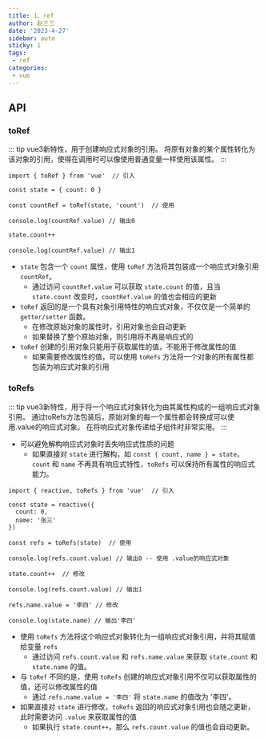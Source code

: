 ```yaml
---
title: 1、ref
author: 赵三三
date: '2023-4-27'
sidebar: auto
sticky: 1
tags:
 - ref
categories:
 - vue
---
```


## API
### toRef
::: tip
vue3新特性，用于创建响应式对象的引用。
将原有对象的某个属性转化为该对象的引用，使得在调用时可以像使用普通变量一样使用该属性。
:::

```
import { toRef } from 'vue'  // 引入

const state = { count: 0 }

const countRef = toRef(state, 'count')  // 使用

console.log(countRef.value) // 输出0

state.count++

console.log(countRef.value) // 输出1
```
- `state` 包含一个 `count` 属性，使用 `toRef` 方法将其包装成一个响应式对象引用 `countRef`。
   - 通过访问 `countRef.value` 可以获取 `state.count` 的值，且当 `state.count` 改变时，`countRef.value` 的值也会相应的更新
- `toRef` 返回的是一个具有对象引用特性的响应式对象，不仅仅是一个简单的 `getter/setter` 函数。
   - 在修改原始对象的属性时，引用对象也会自动更新
   - 如果替换了整个原始对象，则引用将不再是响应式的
- `toRef` 创建的引用对象只能用于获取属性的值，不能用于修改属性的值
   - 如果需要修改属性的值，可以使用 `toRefs` 方法将一个对象的所有属性都包装为响应式对象的引用

### toRefs
::: tip
vue3新特性，用于将一个响应式对象转化为由其属性构成的一组响应式对象引用。
通过toRefs方法包装后，原始对象的每一个属性都会转换成可以使用.value的响应式对象。
在将响应式对象传递给子组件时非常实用。
:::
- 可以避免解构响应式对象时丢失响应式性质的问题
   - 如果直接对 `state` 进行解构，如 `const { count, name } = state`，`count` 和 `name` 不再具有响应式特性，`toRefs` 可以保持所有属性的响应式能力。
```
import { reactive, toRefs } from 'vue'  // 引入

const state = reactive({
  count: 0,
  name: '张三'
})

const refs = toRefs(state)  // 使用

console.log(refs.count.value) // 输出0 -- 使用 .value的响应式对象

state.count++  // 修改

console.log(refs.count.value) // 输出1

refs.name.value = '李四' // 修改

console.log(state.name) // 输出'李四'
```
- 使用 `toRefs` 方法将这个响应式对象转化为一组响应式对象引用，并将其赋值给变量 `refs`
   - 通过访问 `refs.count.value` 和 `refs.name.value` 来获取 `state.count` 和 `state.name` 的值。
- 与 `toRef` 不同的是，使用 `toRefs` 创建的响应式对象引用不仅可以获取属性的值，还可以修改属性的值
   - 通过 `refs.name.value = '李四'` 将 `state.name` 的值改为 '李四'。
- 如果直接对 `state` 进行修改，`toRefs` 返回的响应式对象引用也会随之更新，此时需要访问 `.value` 来获取属性的值
   - 如果执行 `state.count++`，那么 `refs.count.value` 的值也会自动更新。